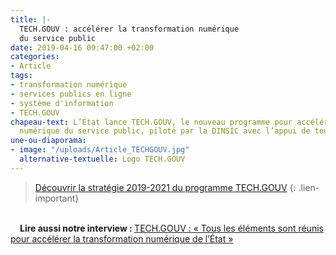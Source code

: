 ```yaml
---
title: |-
  TECH.GOUV : accélérer la transformation numérique
  du service public
date: 2019-04-16 09:47:00 +02:00
categories:
- Article
tags:
- transformation numérique
- services publics en ligne
- système d'information
- TECH.GOUV
chapeau-text: L’État lance TECH.GOUV, le nouveau programme pour accélérer la transformation
  numérique du service public, piloté par la DINSIC avec l’appui de tous les ministères.
une-ou-diaporama:
- image: "/uploads/Article_TECHGOUV.jpg"
  alternative-textuelle: Logo TECH.GOUV
---
```


> [Découvrir la stratégie 2019-2021 du programme TECH.GOUV](/publication/tech-gouv-strategie-et-feuille-de-route-2019-2021/)
{: .lien-important}
<br>

<div style="text-indent: 15px;"><b>Lire aussi notre interview : </b><a href="/actualites/tech-gouv-interview-nadi-bou-hanna/">TECH.GOUV : « Tous les éléments sont réunis pour accélérer la transformation numérique de l’État »</a></div>